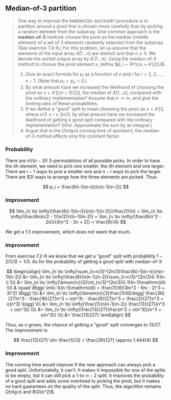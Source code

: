 ## Median-of-3 partition

> One way to improve the `RANDOMIZED-QUICKSORT` procedure is to partition
> around a pivot that is chosen more carefully than by picking a random element
> from the subarray. One common approach is the **median-of-3** method: choose
> the pivot as the median (middle element) of a set of 3 elements randomly
> selected from the subarray. (See exercise 7.4-6.) For this problem, let us
> assume that the elements of the input array $A[1 \ldots n]$ are distinct and
> that $n \ge 3$. We denote the sorted output array by $A'[1 \ldots n]$. Using
> the median-of-3 method to choose the pivot element $x$, define $p_i = \Pr\\{x
> = A'[i]\\}$.
>
> 1. Give an exact formula for $p_i$ as a function of $n$ and $i$ for $i = 2,
>    3, \ldots, n - 1$. (Note that $p_1 = p_n = 0$.)
> 2. By what amount have we increased the likelihood of choosing the pivot as
>    $x = A'[\lfloor(n+1)/2\rfloor]$, the median of $A[1 \ldots n]$, compared with
>    the ordinary implementation? Assume that $n \to \infty$, and give the
>    limiting ratio of these probabilities.
> 3. If we define a "good" split to mean choosing the pivot as $x = A'[i]$,
>    where $n/3 \le i \le 2n/3$, by what amount have we increased the
>    likelihood of getting a good split compared with the ordinary
>    implementation? (<i>Hint</i>: Approximate the sum by an integral.)
> 4. Argue that in the $\Omega(n\lg{n})$ running time of quicksort, the
>    median-of-3 method affects only the constant factor.

### Probability

There are $n!/(n-3)!$ 3-permutations of all possible picks. In order to have
the $i$th element, we need to pick one smaller, the $i$th element and one
larger. There are $i - 1$ ways to pick a smaller one and $n-i$ ways to pick the
larger. There are $3! ways to arrange how the three elements are picked. Thus:

$$ p_i = \frac{6(i-1)(n-i)}{n(n-1)(n-2)} $$

### Improvement

$$ \lim_{n \to \infty}\frac{6(i-1)(n-i)}{n(n-1)(n-2)}/\frac{1}{n}
 = \lim_{n \to \infty}\frac{6n(n/2 - 1)(n/2)}{(n-1)(n-2)}
 = \lim_{n \to \infty}\frac{6(n^2 - 2n)}{4(n^2 - 3n + 2)}
 = \frac{6}{4} $$

We get a $1.5$ improvement, which does not seem that much.

### Improvement

From exercise 7.2-6 we know that we get a "good" split with probability $1 -
2(1/3) = 1/3$. As for the probability of getting a good split with median-of-3:

$$ \begin{align}
   \lim_{n \to \infty}\sum_{i=n/3}^{2n/3}\frac{6(i-1)(n-i)}{n(n-1)(n-2)} &=
     \lim_{n \to \infty}\frac{6}{n(n-1)(n-2)}\sum_{i=n/3}^{2n/3}(i-1)(n-i) \\\\
     &= \lim_{n \to \infty}\binom{n}{3}\int_{n/3}^{2n/3}(i-1)(n-1)\mathrm{d}i \\\\
        & \quad \Bigg( \int(i-1)(n-1)\mathrm{d}i = \frac{1}{6}(3ni^2 - 6ni - 2i^3 + 3i^2) \Bigg) \\\\
     &= \lim_{n \to \infty}\binom{n}{3}\frac{1}{6}\bigg[
          \frac{36}{27}n^3 - \frac{16}{27}n^3 + o(n^3) -
          \frac{9}{27}n^3 + \frac{2}{27}n^3 + o(n^3)
        \bigg] \\\\
    &= \lim_{n \to \infty}\frac{1}{n(n-1)(n-2)} \frac{13}{27}(n^3 + o(n^3)) \\\\
    &= \lim_{n \to \infty}\frac{13}{27}\frac{n^3 + o(n^3)}{n^3 + o(n^3)} \\\\
    &= \frac{13}{27}
   \end{align} $$

Thus, as $n$ grows, the chance of getting a "good" split converges to $13/27$. The improvement is:

$$ \frac{13}{27} \div \frac{1}{3} = \frac{39}{27} \approx 1.444(4) $$

### Improvement

The running time would improve if the new approach can always pick a good
split. Unfortunatelly, it can't. It makes it impossible for one of the splits
to be empty, but it can still pick a $1$-to-$n-2$ split. It improves the
probability of a good split and adds some overhead to picking the pivot, but it
makes no hard guarantees on the quality of the split. Thus, the algorithm
remains $\Omega(n\lg{n})$ and $\O(n^2)$.
